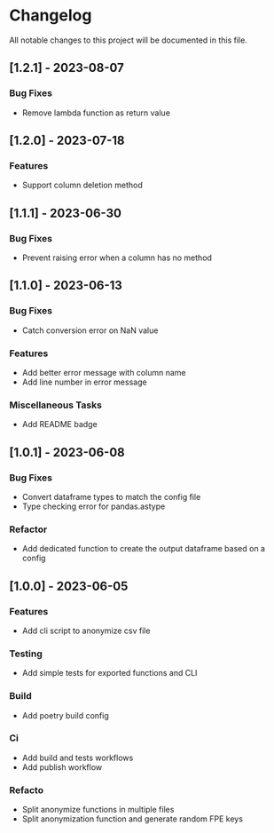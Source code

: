 # Changelog

All notable changes to this project will be documented in this file.

## [1.2.1] - 2023-08-07

### Bug Fixes

- Remove lambda function as return value

## [1.2.0] - 2023-07-18

### Features

- Support column deletion method

## [1.1.1] - 2023-06-30

### Bug Fixes

- Prevent raising error when a column has no method

## [1.1.0] - 2023-06-13

### Bug Fixes

- Catch conversion error on NaN value

### Features

- Add better error message with column name
- Add line number in error message

### Miscellaneous Tasks

- Add README badge

## [1.0.1] - 2023-06-08

### Bug Fixes

- Convert dataframe types to match the config file
- Type checking error for pandas.astype

### Refactor

- Add dedicated function to create the output dataframe based on a config

## [1.0.0] - 2023-06-05

### Features

- Add cli script to anonymize csv file

### Testing

- Add simple tests for exported functions and CLI

### Build

- Add poetry build config

### Ci

- Add build and tests workflows
- Add publish workflow

### Refacto

- Split anonymize functions in multiple files
- Split anonymization function and generate random FPE keys

<!-- generated by git-cliff -->
